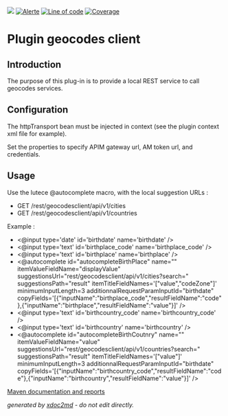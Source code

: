 ![](https://dev.lutece.paris.fr/jenkins/buildStatus/icon?job=tech-plugin-geocodesclient-deploy)
[![Alerte](https://dev.lutece.paris.fr/sonar/api/project_badges/measure?project=fr.paris.lutece.plugins%3Aplugin-geocodesclient&metric=alert_status)](https://dev.lutece.paris.fr/sonar/dashboard?id=fr.paris.lutece.plugins%3Aplugin-geocodesclient)
[![Line of code](https://dev.lutece.paris.fr/sonar/api/project_badges/measure?project=fr.paris.lutece.plugins%3Aplugin-geocodesclient&metric=ncloc)](https://dev.lutece.paris.fr/sonar/dashboard?id=fr.paris.lutece.plugins%3Aplugin-geocodesclient)
[![Coverage](https://dev.lutece.paris.fr/sonar/api/project_badges/measure?project=fr.paris.lutece.plugins%3Aplugin-geocodesclient&metric=coverage)](https://dev.lutece.paris.fr/sonar/dashboard?id=fr.paris.lutece.plugins%3Aplugin-geocodesclient)

# Plugin geocodes client

## Introduction

The purpose of this plug-in is to provide a local REST service to call geocodes services.

## Configuration

The httpTransport bean must be injected in context (see the plugin context xml file for example).

Set the properties to specify APIM gateway url, AM token url, and credentials.

## Usage

Use the lutece @autocomplete macro, with the local suggestion URLs :

 
* GET /rest/geocodesclient/api/v1/cities
* GET /rest/geocodesclient/api/v1/countries

Example :

 
* <@input type='date' id='birthdate' name='birthdate' />
* <@input type='text' id='birthplace_code' name='birthplace_code' />
* <@input type='text' id='birthplace' name='birthplace' />
* <@autocomplete id="autocompleteBirthPlace" name="" itemValueFieldName="displayValue" suggestionsUrl="rest/geocodesclient/api/v1/cities?search=" suggestionsPath="result" itemTitleFieldNames='["value","codeZone"]' minimumInputLength=3 additionnalRequestParamInputId="birthdate" copyFields='[{"inputName":"birthplace_code","resultFieldName":"code"},{"inputName":"birthplace","resultFieldName":"value"}]' />
* <@input type='text' id='birthcountry_code' name='birthcountry_code' />
* <@input type='text' id='birthcountry' name='birthcountry' />
* <@autocomplete id="autocompleteBirthCoutnry" name="" itemValueFieldName="value" suggestionsUrl="rest/geocodesclient/api/v1/countries?search=" suggestionsPath="result" itemTitleFieldNames='["value"]' minimumInputLength=3 additionnalRequestParamInputId="birthdate" copyFields='[{"inputName":"birthcountry_code","resultFieldName":"code"},{"inputName":"birthcountry","resultFieldName":"value"}]' />


[Maven documentation and reports](https://dev.lutece.paris.fr/plugins/plugin-geocodesclient/)



 *generated by [xdoc2md](https://github.com/lutece-platform/tools-maven-xdoc2md-plugin) - do not edit directly.*